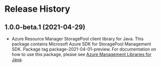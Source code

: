 # Release History

## 1.0.0-beta.1 (2021-04-29)

- Azure Resource Manager StoragePool client library for Java. This package contains Microsoft Azure SDK for StoragePool Management SDK.  Package tag package-2021-04-01-preview. For documentation on how to use this package, please see [Azure Management Libraries for Java](https://aka.ms/azsdk/java/mgmt).
